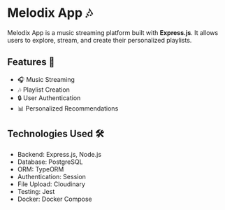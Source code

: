 # Melodix App 🎶

Melodix App is a music streaming platform built with **Express.js**. It allows users to explore, stream, and create their personalized playlists.

## Features 🌟

- 🎧 Music Streaming
- 🎶 Playlist Creation
- 🔒 User Authentication
- 📊 Personalized Recommendations


## Technologies Used 🛠️

- Backend: Express.js, Node.js
- Database: PostgreSQL
- ORM: TypeORM
- Authentication: Session
- File Upload: Cloudinary
- Testing: Jest
- Docker: Docker Compose
